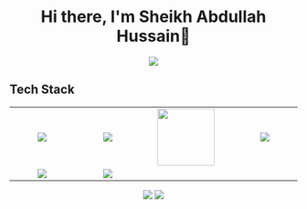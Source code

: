 <body>
  <div align="center">
    <h1> Hi there, I'm Sheikh Abdullah Hussain👋 <a href="https://https://github.com/SheikhAbdullah1/"></h1>
  </div>
<p align="center">
<a href="[https://github.com/hammad-air](https://https://github.com/SheikhAbdullah1/)"><img src="https://readme-typing-svg.herokuapp.com/?lines=Fronted+Web+Developer; Gen+Ai+Chatboot+Development &font=Roboto&size=26&duration=3500&pause=500&center=true&width=500&height=50&color=eab676"></a>
	
<h2>Tech Stack</h2>

<table width="100">
<tr>
    <td align='center' width="200">
        <img src="https://firebasestorage.googleapis.com/v0/b/foodapp-lqii.appspot.com/o/internee.pk%20raphics%2Fopenai-chatgpt-logo-icon-free-png.webp?alt=media&token=7f1e7f67-d80a-4e04-9d39-c37007c3f547" >
    </td>

  <td align='center' width="200">
        <img src="https://firebasestorage.googleapis.com/v0/b/foodapp-lqii.appspot.com/o/internee.pk%20raphics%2Fgoogle-ai-gemini91216.logowik.com.webp?alt=media&token=2e4ad51e-4dec-4382-927b-0c2fdf5faa46"  >
    </td>
  <td align='center' width="200">
        <img src="https://www.svgrepo.com/show/353648/dialogflow.svg" width="100">
    </td>
 <td align='center' width="200">
        <img src="https://www.vectorlogo.zone/logos/reactjs/reactjs-ar21.svg">
    </td>
 
</tr>
 
<tr>    
    <td align='center'>
        <img src="https://github.com/abranhe/programming-languages-logos/blob/master/src/javascript/javascript.svg">
    </td>
    <td align='center'>
        <img src="https://firebasestorage.googleapis.com/v0/b/foodapp-lqii.appspot.com/o/internee.pk%20raphics%2Fmain-qimg-28cadbd02699c25a88e5c78d73c7babc.webp?alt=media&token=e03aae20-c058-41a3-942b-162fdc622bd5">
    </td>
</tr>
 

    
</table>
</p>
<p align="center">
<a href="https://www.linkedin.com/in/sheikhabdullah01/"><img src="https://img.shields.io/badge/-Hammad%20Sheikh-0077B5?style=flat&logo=Linkedin&logoColor=white"/></a>
<a href="mailto:abdullahhussain0501@gmail.com"><img src="https://img.shields.io/badge/-hammadn788@gmail.com-D14836?style=flat&logo=Gmail&logoColor=white"/></a>
<!-- <a href="https://www.instagram.com/hammad2980/"><img src="https://img.shields.io/badge/-@hammad2980-E4405F?style=flat&logo=Instagram&logoColor=white"/></a> -->
 </p>
 
<br>

